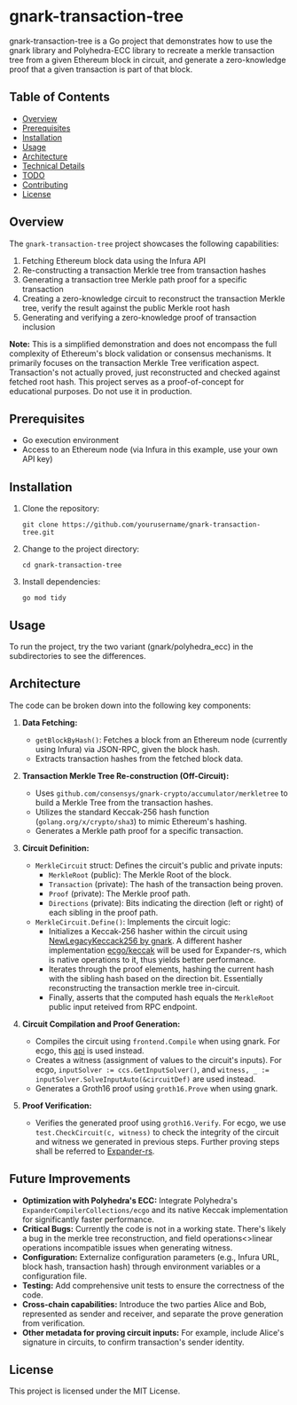 # gnark-transaction-tree
gnark-transaction-tree is a Go project that demonstrates how to use the gnark library and Polyhedra-ECC library to recreate a merkle transaction tree from a given Ethereum block in circuit, and generate a zero-knowledge proof that a given transaction is part of that block.

## Table of Contents

- [Overview](#overview)
- [Prerequisites](#prerequisites)
- [Installation](#installation)
- [Usage](#usage)
- [Architecture](#architecture)
- [Technical Details](#technical-details)
- [TODO](#todo)
- [Contributing](#contributing)
- [License](#license)
## Overview

The `gnark-transaction-tree` project showcases the following capabilities:

1. Fetching Ethereum block data using the Infura API
2. Re-constructing a transaction Merkle tree from transaction hashes
3. Generating a transaction tree Merkle path proof for a specific transaction
4. Creating a zero-knowledge circuit to reconstruct the transaction Merkle tree, verify the result against the public Merkle root hash
5. Generating and verifying a zero-knowledge proof of transaction inclusion

**Note:** This is a simplified demonstration and does not encompass the full complexity of Ethereum's block validation or consensus mechanisms. It primarily focuses on the transaction Merkle Tree verification aspect. Transaction's not actually proved, just reconstructed and checked against fetched root hash.
This project serves as a proof-of-concept for educational purposes. Do not use it in production. 

## Prerequisites
- Go execution environment
- Access to an Ethereum node (via Infura in this example, use your own API key)

## Installation

1. Clone the repository:
   ```
   git clone https://github.com/yourusername/gnark-transaction-tree.git
   ```

2. Change to the project directory:
   ```
   cd gnark-transaction-tree
   ```

3. Install dependencies:
   ```
   go mod tidy
   ```

## Usage

To run the project, try the two variant (gnark/polyhedra_ecc) in the subdirectories to see the differences.

## Architecture

The code can be broken down into the following key components:

1. **Data Fetching:**
   - `getBlockByHash()`: Fetches a block from an Ethereum node (currently using Infura) via JSON-RPC, given the block hash. 
   - Extracts transaction hashes from the fetched block data.

2. **Transaction Merkle Tree Re-construction (Off-Circuit):**
   - Uses `github.com/consensys/gnark-crypto/accumulator/merkletree` to build a Merkle Tree from the transaction hashes.
   - Utilizes the standard Keccak-256 hash function (`golang.org/x/crypto/sha3`) to mimic Ethereum's hashing.
   - Generates a Merkle path proof for a specific transaction.

3. **Circuit Definition:**
   - `MerkleCircuit` struct: Defines the circuit's public and private inputs:
     - `MerkleRoot` (public): The Merkle Root of the block.
     - `Transaction` (private): The hash of the transaction being proven.
     - `Proof` (private): The Merkle proof path.
     - `Directions` (private): Bits indicating the direction (left or right) of each sibling in the proof path.
   - `MerkleCircuit.Define()`: Implements the circuit logic:
     - Initializes a Keccak-256 hasher within the circuit using [NewLegacyKeccack256 by gnark](https://github.com/Consensys/gnark/blob/master/std/hash/sha3/hashes.go). A different hasher implementation [ecgo/keccak](https://github.com/PolyhedraZK/ExpanderCompilerCollection/blob/master/ecgo/examples/keccak/main.go) will be used for Expander-rs, which is native operations to it, thus yields better performance.
     - Iterates through the proof elements, hashing the current hash with the sibling hash based on the direction bit. Essentially reconstructing the transaction merkle tree in-circuit.
     - Finally, asserts that the computed hash equals the `MerkleRoot` public input reteived from RPC endpoint.

4. **Circuit Compilation and Proof Generation:**
   - Compiles the circuit using `frontend.Compile` when using gnark. For ecgo, this [api](https://polyhedrazk.github.io/ExpanderCompilerCollection/docs/go/apis) is used instead.
   - Creates a witness (assignment of values to the circuit's inputs). For ecgo, `inputSolver := ccs.GetInputSolver()`, and `witness, _ := inputSolver.SolveInputAuto(&circuitDef)` are used instead.
   - Generates a Groth16 proof using `groth16.Prove` when using gnark. 

5. **Proof Verification:**
   - Verifies the generated proof using `groth16.Verify`. For ecgo, we use ```test.CheckCircuit(c, witness)``` to check the integrity of the circuit and witness we generated in previous steps. Further proving steps shall be referred to [Expander-rs](https://github.com/PolyhedraZK/Expander).

## Future Improvements

- **Optimization with Polyhedra's ECC:** Integrate Polyhedra's `ExpanderCompilerCollections/ecgo` and its native Keccak implementation for significantly faster performance.
- **Critical Bugs:** Currently the code is not in a working state. There's likely a bug in the merkle tree reconstruction, and field operations<>linear operations incompatible issues when generating witness.
- **Configuration:**  Externalize configuration parameters (e.g., Infura URL, block hash, transaction hash) through environment variables or a configuration file.
- **Testing:** Add comprehensive unit tests to ensure the correctness of the code.
- **Cross-chain capabilities:** Introduce the two parties Alice and Bob, represented as sender and receiver, and separate the prove generation from verification. 
- **Other metadata for proving circuit inputs:** For example, include Alice's signature in circuits, to confirm transaction's sender identity.

## License

This project is licensed under the MIT License.